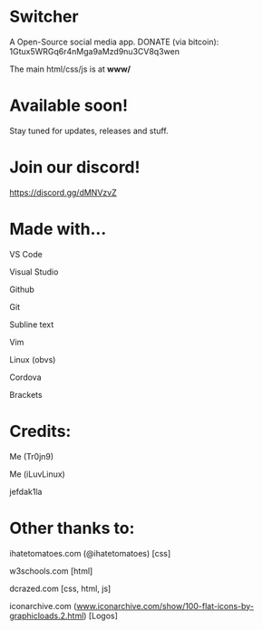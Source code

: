 # Switcher
A Open-Source social media app. DONATE (via bitcoin): 1Gtux5WRGq6r4nMga9aMzd9nu3CV8q3wen

The main html/css/js is at **www/**
# Available soon!
Stay tuned for updates, releases and stuff.

# Join our discord!
https://discord.gg/dMNVzvZ

# Made with...
VS Code

Visual Studio

Github

Git

Subline text

Vim

Linux (obvs)

Cordova

Brackets

# Credits:
Me (Tr0jn9)

Me (iLuvLinux)

jefdak1la


# Other thanks to:
ihatetomatoes.com (@ihatetomatoes) [css]

w3schools.com [html]

dcrazed.com [css, html, js]

iconarchive.com (www.iconarchive.com/show/100-flat-icons-by-graphicloads.2.html) [Logos]
